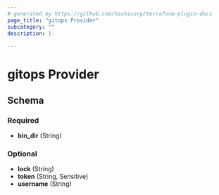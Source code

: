 ```yaml
---
# generated by https://github.com/hashicorp/terraform-plugin-docs
page_title: "gitops Provider"
subcategory: ""
description: |-
  
---
```


# gitops Provider





<!-- schema generated by tfplugindocs -->
## Schema

### Required

- **bin_dir** (String)

### Optional

- **lock** (String)
- **token** (String, Sensitive)
- **username** (String)
